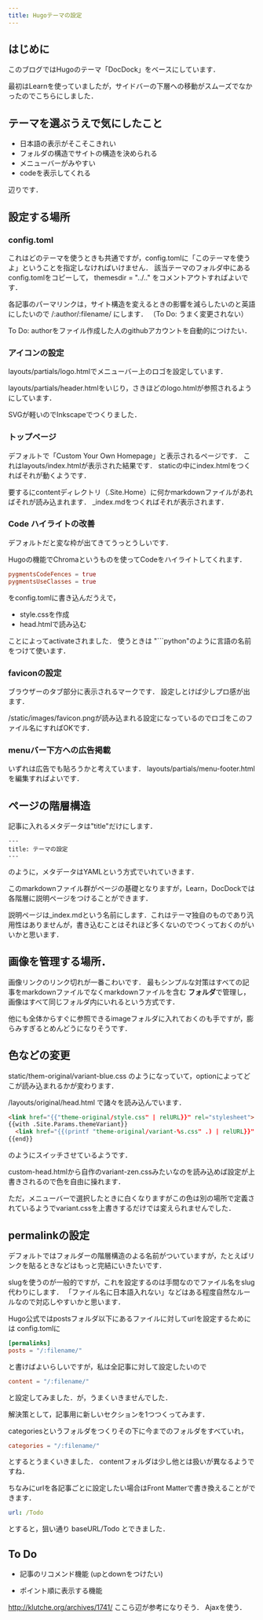 ```yaml
---
title: Hugoテーマの設定
---
```


## はじめに
このブログではHugoのテーマ「DocDock」をベースにしています．

最初はLearnを使っていましたが，サイドバーの下層への移動がスムーズでなかったのでこちらにしました．



## テーマを選ぶうえで気にしたこと
- 日本語の表示がそこそこきれい
- フォルダの構造でサイトの構造を決められる
- メニューバーがみやすい
- codeを表示してくれる

辺りです．


## 設定する場所

### config.toml
これはどのテーマを使うときも共通ですが，config.tomlに「このテーマを使うよ」ということを指定しなければいけません．
該当テーマのフォルダ中にあるconfig.tomlをコピーして，
themesdir = "../.."
をコメントアウトすればよいです．

各記事のパーマリンクは，サイト構造を変えるときの影響を減らしたいのと英語にしたいので
/:author/:filename/
にします．
（To Do: うまく変更されない）

To Do:
authorをファイル作成した人のgithubアカウントを自動的につけたい．

### アイコンの設定
layouts/partials/logo.htmlでメニューバー上のロゴを設定しています．

layouts/partials/header.htmlをいじり，さきほどのlogo.htmlが参照されるようにしています．

SVGが軽いのでInkscapeでつくりました．

### トップページ
デフォルトで「Custom Your Own Homepage」と表示されるページです．
これはlayouts/index.htmlが表示された結果です．
staticの中にindex.htmlをつくればそれが動くようです．

要するにcontentディレクトリ（.Site.Home）に何かmarkdownファイルがあればそれが読み込まれます．
_index.mdをつくればそれが表示されます．

### Code ハイライトの改善
デフォルトだと変な枠が出てきてうっとうしいです．

Hugoの機能でChromaというものを使ってCodeをハイライトしてくれます．


```toml
pygmentsCodeFences = true
pygmentsUseClasses = true
```

をconfig.tomlに書き込んだうえで，

- style.cssを作成
- head.htmlで読み込む

ことによってactivateされました．
使うときは
"```python"のように言語の名前をつけて使います．



### faviconの設定
ブラウザーのタブ部分に表示されるマークです．
設定しとけば少しプロ感が出ます．

/static/images/favicon.pngが読み込まれる設定になっているのでロゴをこのファイル名にすればOKです．

### menuバー下方への広告掲載
いずれは広告でも貼ろうかと考えています．
layouts/partials/menu-footer.htmlを編集すればよいです．


## ページの階層構造
記事に入れるメタデータは"title"だけにします．
```
---
title: テーマの設定
---
```
のように，メタデータはYAMLという方式でいれていきます．

このmarkdownファイル群がページの基礎となりますが，Learn，DocDockでは各階層に説明ページをつけることができます．

説明ページは_index.mdという名前にします．これはテーマ独自のものであり汎用性はありませんが，書き込むことはそれほど多くないのでつくっておくのがいいかと思います．

## 画像を管理する場所．
画像リンクのリンク切れが一番こわいです．
最もシンプルな対策はすべての記事をmarkdownファイルでなくmarkdownファイルを含む **フォルダ**で管理し，画像はすべて同じフォルダ内にいれるという方式です．

他にも全体からすぐに参照できるimageフォルダに入れておくのも手ですが，膨らみすぎるとめんどうになりそうです．



## 色などの変更
static/them-original/variant-blue.css
のようになっていて，optionによってどこが読み込まれるかが変わります．

/layouts/original/head.html
で諸々を読み込んでいます．

```html
<link href="{{"theme-original/style.css" | relURL}}" rel="stylesheet">
{{with .Site.Params.themeVariant}}
  <link href="{{(printf "theme-original/variant-%s.css" .) | relURL}}" rel="stylesheet">
{{end}}
```
のようにスイッチさせているようです．

custom-head.htmlから自作のvariant-zen.cssみたいなのを読み込めば設定が上書きされるので色を自由に操れます．

ただ，メニューバーで選択したときに白くなりますがこの色は別の場所で定義されているようでvariant.cssを上書きするだけでは変えられませんでした．

## permalinkの設定
デフォルトではフォルダーの階層構造のよる名前がついていますが，たとえばリンクを貼るときなどはもっと完結にいきたいです．

slugを使うのが一般的ですが，これを設定するのは手間なのでファイル名をslug代わりにします．
「ファイル名に日本語入れない」などはある程度自然なルールなので対応しやすいかと思います．

Hugo公式ではpostsフォルダ以下にあるファイルに対してurlを設定するためには
config.tomlに
```toml
[permalinks]
posts = "/:filename/"
```
と書けばよいらしいですが，私は全記事に対して設定したいので
```toml
content = "/:filename/"
```
と設定してみました．が，うまくいきませんでした．

解決策として，記事用に新しいセクションを1つつくってみます．

categoriesというフォルダをつくりその下に今までのフォルダをすべていれ，
```toml
categories = "/:filename/"
```
とするとうまくいきました．
contentフォルダは少し他とは扱いが異なるようですね．

ちなみにurlを各記事ごとに設定したい場合はFront Matterで書き換えることができます．
```yaml
url: /Todo
```
とすると，狙い通り
baseURL/Todo
とできました．


## To Do
- 記事のリコメンド機能
(upとdownをつけたい)

- ポイント順に表示する機能

http://klutche.org/archives/1741/
ここら辺が参考になりそう．
Ajaxを使う．





